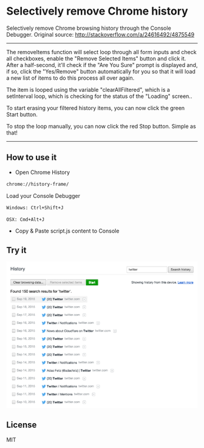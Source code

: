 Selectively remove Chrome history
========================
Selectively remove Chrome browsing history through the Console Debugger.
Original source: http://stackoverflow.com/a/24616492/4875549


--------------
The removeItems function will select loop through all form inputs and check all checkboxes, enable the "Remove Selected Items" button and click it. After a half-second, it'll check if the "Are You Sure" prompt is displayed and, if so, click the "Yes/Remove" button automatically for you so that it will load a new list of items to do this process all over again.

The item is looped using the variable "clearAllFiltered", which is a setInterval loop, which is checking for the status of the "Loading" screen..

To start erasing your filtered history items, you can now click the green Start button.

To stop the loop manually, you can now click the red Stop button. Simple as that!

--------------

How to use it
--------------
* Open Chrome History
```sh
chrome://history-frame/
```

Load your Console Debugger
```sh
Windows: Ctrl+Shift+J
```
```sh
OSX: Cmd+Alt+J
```

* Copy & Paste script.js content to Console

Try it
--------------
![Image Try It](https://raw.githubusercontent.com/adaofeliz/selectively-remove-chrome-history/master/images/ksivsy9x.png)

License
--------------
MIT
